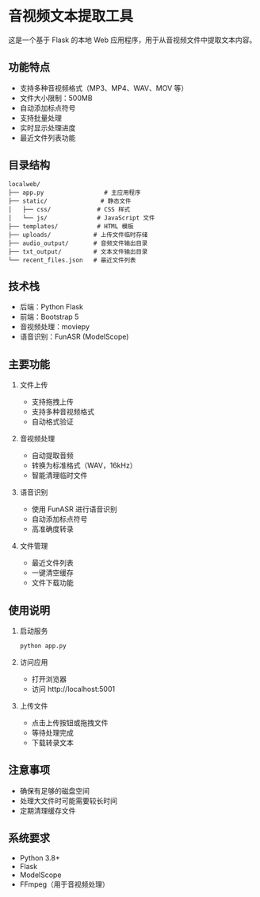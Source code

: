 # 音视频文本提取工具

这是一个基于 Flask 的本地 Web 应用程序，用于从音视频文件中提取文本内容。

## 功能特点

- 支持多种音视频格式（MP3、MP4、WAV、MOV 等）
- 文件大小限制：500MB
- 自动添加标点符号
- 支持批量处理
- 实时显示处理进度
- 最近文件列表功能

## 目录结构

```
localweb/
├── app.py                 # 主应用程序
├── static/               # 静态文件
│   ├── css/             # CSS 样式
│   └── js/              # JavaScript 文件
├── templates/           # HTML 模板
├── uploads/            # 上传文件临时存储
├── audio_output/       # 音频文件输出目录
├── txt_output/         # 文本文件输出目录
└── recent_files.json   # 最近文件列表
```

## 技术栈

- 后端：Python Flask
- 前端：Bootstrap 5
- 音视频处理：moviepy
- 语音识别：FunASR (ModelScope)

## 主要功能

1. 文件上传
   - 支持拖拽上传
   - 支持多种音视频格式
   - 自动格式验证

2. 音视频处理
   - 自动提取音频
   - 转换为标准格式（WAV，16kHz）
   - 智能清理临时文件

3. 语音识别
   - 使用 FunASR 进行语音识别
   - 自动添加标点符号
   - 高准确度转录

4. 文件管理
   - 最近文件列表
   - 一键清空缓存
   - 文件下载功能

## 使用说明

1. 启动服务
   ```bash
   python app.py
   ```

2. 访问应用
   - 打开浏览器
   - 访问 http://localhost:5001

3. 上传文件
   - 点击上传按钮或拖拽文件
   - 等待处理完成
   - 下载转录文本

## 注意事项

- 确保有足够的磁盘空间
- 处理大文件时可能需要较长时间
- 定期清理缓存文件

## 系统要求

- Python 3.8+
- Flask
- ModelScope
- FFmpeg（用于音视频处理）
